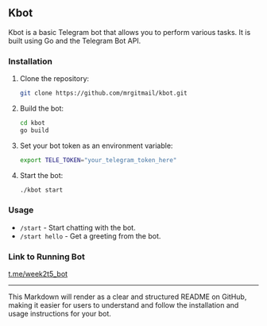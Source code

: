 ## Kbot

Kbot is a basic Telegram bot that allows you to perform various tasks. It is built using Go and the Telegram Bot API.

### Installation

1. Clone the repository:

   ```sh
   git clone https://github.com/mrgitmail/kbot.git
   ```

2. Build the bot:

   ```sh
   cd kbot
   go build
   ```

3. Set your bot token as an environment variable:

   ```sh
   export TELE_TOKEN="your_telegram_token_here"
   ```

4. Start the bot:

   ```sh
   ./kbot start
   ```

### Usage

- `/start` - Start chatting with the bot.
- `/start hello` - Get a greeting from the bot.

### Link to Running Bot

[t.me/week2t5_bot](https://t.me/week2t5_bot)

---

This Markdown will render as a clear and structured README on GitHub, making it easier for users to understand and follow the installation and usage instructions for your bot.